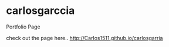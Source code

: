 # carlosgarccia
Portfolio Page


check out the page here.. http://Carlos1511.github.io/carlosgarria
